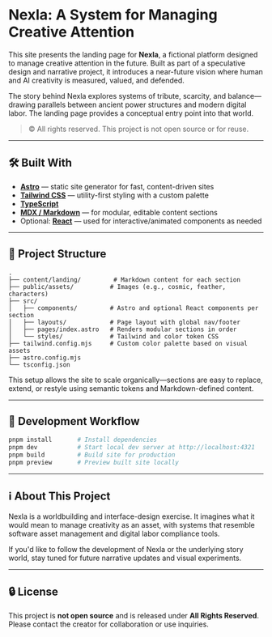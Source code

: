 # Nexla: A System for Managing Creative Attention

This site presents the landing page for **Nexla**, a fictional platform designed to manage creative attention in the future. Built as part of a speculative design and narrative project, it introduces a near-future vision where human and AI creativity is measured, valued, and defended.

The story behind Nexla explores systems of tribute, scarcity, and balance—drawing parallels between ancient power structures and modern digital labor. The landing page provides a conceptual entry point into that world.

> © All rights reserved. This project is not open source or for reuse.

---

## 🛠️ Built With

- [**Astro**](https://astro.build) — static site generator for fast, content-driven sites
- [**Tailwind CSS**](https://tailwindcss.com) — utility-first styling with a custom palette
- [**TypeScript**](https://www.typescriptlang.org/)
- [**MDX / Markdown**](https://docs.astro.build/en/guides/markdown-content/) — for modular, editable content sections
- Optional: [**React**](https://reactjs.org) — used for interactive/animated components as needed

---

## 📁 Project Structure

```plaintext
.
├── content/landing/         # Markdown content for each section
├── public/assets/          # Images (e.g., cosmic, feather, characters)
├── src/
│   ├── components/         # Astro and optional React components per section
│   ├── layouts/            # Page layout with global nav/footer
│   ├── pages/index.astro   # Renders modular sections in order
│   └── styles/             # Tailwind and color token CSS
├── tailwind.config.mjs     # Custom color palette based on visual assets
├── astro.config.mjs
└── tsconfig.json
```

This setup allows the site to scale organically—sections are easy to replace, extend, or restyle using semantic tokens and Markdown-defined content.

---

## 🧪 Development Workflow

```bash
pnpm install       # Install dependencies
pnpm dev           # Start local dev server at http://localhost:4321
pnpm build         # Build site for production
pnpm preview       # Preview built site locally
```

---

## ℹ️ About This Project

Nexla is a worldbuilding and interface-design exercise. It imagines what it would mean to manage creativity as an asset, with systems that resemble software asset management and digital labor compliance tools.

If you'd like to follow the development of Nexla or the underlying story world, stay tuned for future narrative updates and visual experiments.

---

## 🔒 License

This project is **not open source** and is released under **All Rights Reserved**. Please contact the creator for collaboration or use inquiries.
```
